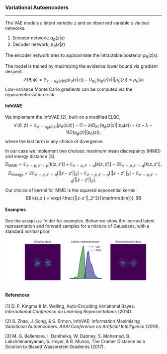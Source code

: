 ### Variational Autoencoders

---

The VAE models a latent variable $z$ and an observed variable $x$ via two networks.

1. Encoder network; $q_\phi(z|x)​$ 
2. Decoder network; $p_\theta(x|z)​$

The encoder network tries to approximate the intractable posterior $p_\theta(z|x)$.

The model is trained by maximizing the evidence lower bound via gradient descent.
$$
\mathcal{L}(\theta,\phi) = \mathbb{E}_{z\sim q_\phi(z|x)}[p_\theta(x|z)] - D_{KL}(q_\phi(z|x) || p_\theta(z)) \leq p_\theta(x)
$$
Low-variance Monte Carlo gradients can be computed via the reparameterization trick.

#### InfoVAE

We implement the InfoVAE [2], built on a modified ELBO,
$$
\mathcal{L}(\theta,\phi) = \mathbb{E}_{z\sim q_\phi(z|x)}[p_\theta(x|z)] - (1-\alpha) D_{KL}(q_\phi(z|x) || p_\theta(z)) -(\alpha+\lambda-1)D(q_\phi(z) || p_\theta(z)),
$$
where the last term is any choice of divergence. 

In our case we implement two choices: maximum mean discrepancy (MMD) and energy distance [3].
$$
D_{\mathrm{MMD}} = \mathbb{E}_{z\sim p,z' \sim p}[k(z,z')] + \mathbb{E}_{z\sim q,z'\sim q}[k(z,z')] - 2\mathbb{E}_{z\sim p, z' \sim q}[k(z,z')],
$$
$$
D_\mathrm{energy} = 2\mathbb{E}_{z\sim p,z' \sim q}[||z-z'||_2]-\mathbb{E}_{z\sim p,z' \sim p}[||z-z'||_2]-\mathbb{E}_{z\sim q,z' \sim q}[||z-z'||_2].
$$

Our choice of kernel for MMD is the squared exponential kernel.
$$
k(z,z') = \exp(-\frac{||z-z'||_2^2}{\mathrm{dim}}).
$$

#### Examples

See the `examples/` folder for examples. Below we show the learned latent representation and forward samples for a mixture of Gaussians, with a standard normal prior.

![ex_model](examples/ex_2d.png "Example model output")

#### References

[1] D. P. Kingma & M. Welling, Auto-Encoding Variational Bayes. *International Conference on Learning Representations* (2014).

[2] S. Zhao, J. Song, & S. Ermon, InfoVAE: Information Maximizing Variational Autoencoders. *AAAI Conference on Artificial Intelligence* (2019).

[3] M. G. Bellemare, I. Danihelka, W. Dabney, S. Mohamed, B. Lakshminarayanan, S. Hoyer, & R. Munos, The Cramer Distance as a Solution to Biased Wasserstein Gradients (2017).
